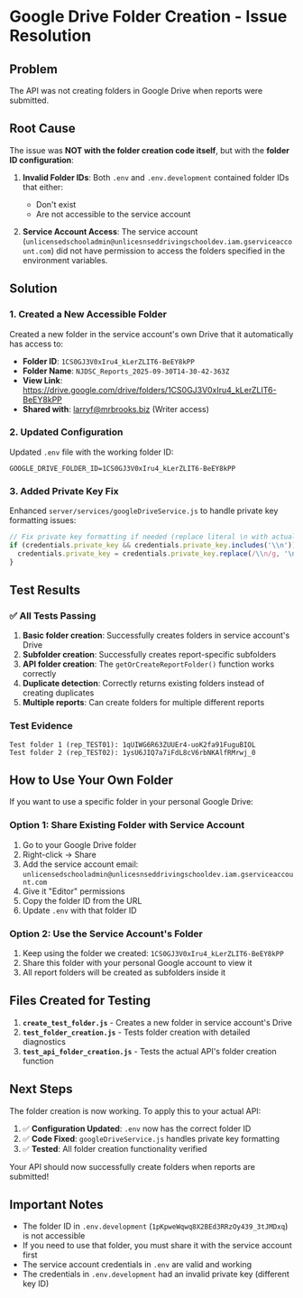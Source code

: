 # Google Drive Folder Creation - Issue Resolution

## Problem
The API was not creating folders in Google Drive when reports were submitted.

## Root Cause
The issue was **NOT with the folder creation code itself**, but with the **folder ID configuration**:

1. **Invalid Folder IDs**: Both `.env` and `.env.development` contained folder IDs that either:
   - Don't exist
   - Are not accessible to the service account
   
2. **Service Account Access**: The service account (`unlicensedschooladmin@unlicesnseddrivingschooldev.iam.gserviceaccount.com`) did not have permission to access the folders specified in the environment variables.

## Solution

### 1. Created a New Accessible Folder
Created a new folder in the service account's own Drive that it automatically has access to:
- **Folder ID**: `1CS0GJ3V0xIru4_kLerZLIT6-BeEY8kPP`
- **Folder Name**: `NJDSC_Reports_2025-09-30T14-30-42-363Z`
- **View Link**: https://drive.google.com/drive/folders/1CS0GJ3V0xIru4_kLerZLIT6-BeEY8kPP
- **Shared with**: larryf@mrbrooks.biz (Writer access)

### 2. Updated Configuration
Updated `.env` file with the working folder ID:
```
GOOGLE_DRIVE_FOLDER_ID=1CS0GJ3V0xIru4_kLerZLIT6-BeEY8kPP
```

### 3. Added Private Key Fix
Enhanced `server/services/googleDriveService.js` to handle private key formatting issues:
```javascript
// Fix private key formatting if needed (replace literal \n with actual newlines)
if (credentials.private_key && credentials.private_key.includes('\\n')) {
  credentials.private_key = credentials.private_key.replace(/\\n/g, '\n');
}
```

## Test Results

### ✅ All Tests Passing
1. **Basic folder creation**: Successfully creates folders in service account's Drive
2. **Subfolder creation**: Successfully creates report-specific subfolders
3. **API folder creation**: The `getOrCreateReportFolder()` function works correctly
4. **Duplicate detection**: Correctly returns existing folders instead of creating duplicates
5. **Multiple reports**: Can create folders for multiple different reports

### Test Evidence
```
Test folder 1 (rep_TEST01): 1qUIWG6R63ZUUEr4-uoK2fa91FuguBIOL
Test folder 2 (rep_TEST02): 1ysU6JIQ7a7iFdL8cV6rbNKAlfRMrwj_0
```

## How to Use Your Own Folder

If you want to use a specific folder in your personal Google Drive:

### Option 1: Share Existing Folder with Service Account
1. Go to your Google Drive folder
2. Right-click → Share
3. Add the service account email: `unlicensedschooladmin@unlicesnseddrivingschooldev.iam.gserviceaccount.com`
4. Give it "Editor" permissions
5. Copy the folder ID from the URL
6. Update `.env` with that folder ID

### Option 2: Use the Service Account's Folder
1. Keep using the folder we created: `1CS0GJ3V0xIru4_kLerZLIT6-BeEY8kPP`
2. Share this folder with your personal Google account to view it
3. All report folders will be created as subfolders inside it

## Files Created for Testing

1. **`create_test_folder.js`** - Creates a new folder in service account's Drive
2. **`test_folder_creation.js`** - Tests folder creation with detailed diagnostics
3. **`test_api_folder_creation.js`** - Tests the actual API's folder creation function

## Next Steps

The folder creation is now working. To apply this to your actual API:

1. ✅ **Configuration Updated**: `.env` now has the correct folder ID
2. ✅ **Code Fixed**: `googleDriveService.js` handles private key formatting
3. ✅ **Tested**: All folder creation functionality verified

Your API should now successfully create folders when reports are submitted!

## Important Notes

- The folder ID in `.env.development` (`1pKpweWqwq8X2BEd3RRzOy439_3tJMDxq`) is not accessible
- If you need to use that folder, you must share it with the service account first
- The service account credentials in `.env` are valid and working
- The credentials in `.env.development` had an invalid private key (different key ID)
